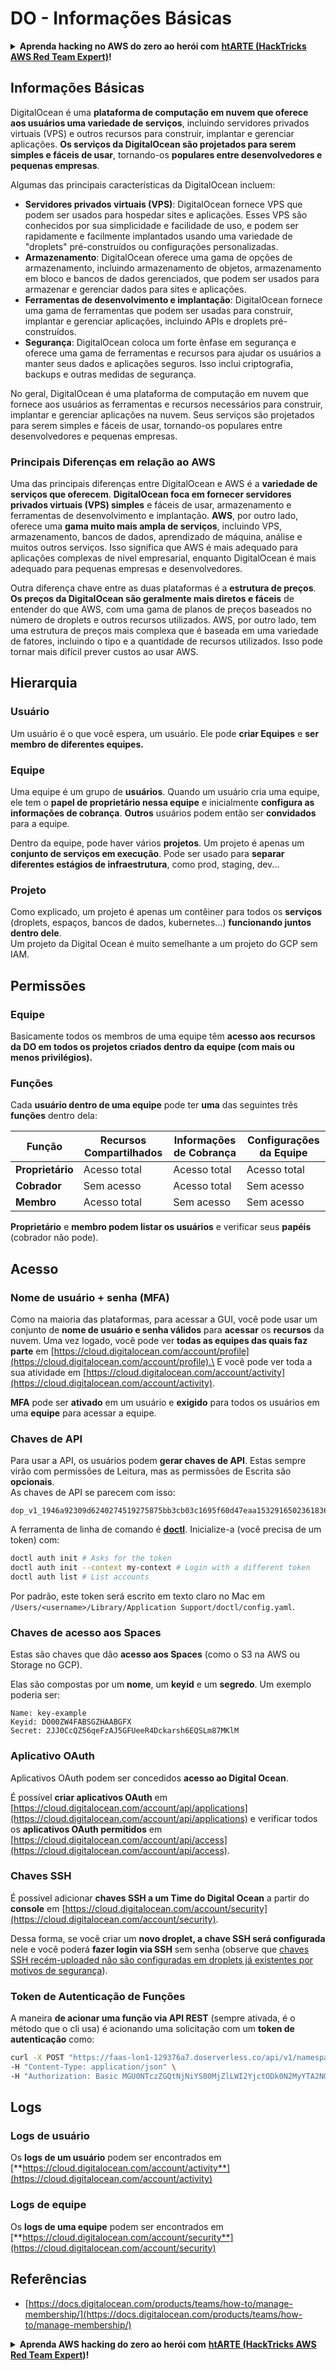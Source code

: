 # DO - Informações Básicas

<details>

<summary><strong>Aprenda hacking no AWS do zero ao herói com</strong> <a href="https://training.hacktricks.xyz/courses/arte"><strong>htARTE (HackTricks AWS Red Team Expert)</strong></a><strong>!</strong></summary>

Outras formas de apoiar o HackTricks:

* Se você quer ver sua **empresa anunciada no HackTricks** ou **baixar o HackTricks em PDF**, confira os [**PLANOS DE ASSINATURA**](https://github.com/sponsors/carlospolop)!
* Adquira o [**material oficial PEASS & HackTricks**](https://peass.creator-spring.com)
* Descubra [**A Família PEASS**](https://opensea.io/collection/the-peass-family), nossa coleção de [**NFTs**](https://opensea.io/collection/the-peass-family) exclusivos
* **Junte-se ao grupo** 💬 [**Discord**](https://discord.gg/hRep4RUj7f) ou ao grupo [**telegram**](https://t.me/peass) ou **siga-me** no **Twitter** 🐦 [**@carlospolopm**](https://twitter.com/carlospolopm)**.**
* **Compartilhe suas técnicas de hacking enviando PRs para os repositórios github** [**HackTricks**](https://github.com/carlospolop/hacktricks) e [**HackTricks Cloud**](https://github.com/carlospolop/hacktricks-cloud).

</details>

## Informações Básicas

DigitalOcean é uma **plataforma de computação em nuvem que oferece aos usuários uma variedade de serviços**, incluindo servidores privados virtuais (VPS) e outros recursos para construir, implantar e gerenciar aplicações. **Os serviços da DigitalOcean são projetados para serem simples e fáceis de usar**, tornando-os **populares entre desenvolvedores e pequenas empresas**.

Algumas das principais características da DigitalOcean incluem:

* **Servidores privados virtuais (VPS)**: DigitalOcean fornece VPS que podem ser usados para hospedar sites e aplicações. Esses VPS são conhecidos por sua simplicidade e facilidade de uso, e podem ser rapidamente e facilmente implantados usando uma variedade de "droplets" pré-construídos ou configurações personalizadas.
* **Armazenamento**: DigitalOcean oferece uma gama de opções de armazenamento, incluindo armazenamento de objetos, armazenamento em bloco e bancos de dados gerenciados, que podem ser usados para armazenar e gerenciar dados para sites e aplicações.
* **Ferramentas de desenvolvimento e implantação**: DigitalOcean fornece uma gama de ferramentas que podem ser usadas para construir, implantar e gerenciar aplicações, incluindo APIs e droplets pré-construídos.
* **Segurança**: DigitalOcean coloca um forte ênfase em segurança e oferece uma gama de ferramentas e recursos para ajudar os usuários a manter seus dados e aplicações seguros. Isso inclui criptografia, backups e outras medidas de segurança.

No geral, DigitalOcean é uma plataforma de computação em nuvem que fornece aos usuários as ferramentas e recursos necessários para construir, implantar e gerenciar aplicações na nuvem. Seus serviços são projetados para serem simples e fáceis de usar, tornando-os populares entre desenvolvedores e pequenas empresas.

### Principais Diferenças em relação ao AWS

Uma das principais diferenças entre DigitalOcean e AWS é a **variedade de serviços que oferecem**. **DigitalOcean foca em fornecer servidores privados virtuais (VPS) simples** e fáceis de usar, armazenamento e ferramentas de desenvolvimento e implantação. **AWS**, por outro lado, oferece uma **gama muito mais ampla de serviços**, incluindo VPS, armazenamento, bancos de dados, aprendizado de máquina, análise e muitos outros serviços. Isso significa que AWS é mais adequado para aplicações complexas de nível empresarial, enquanto DigitalOcean é mais adequado para pequenas empresas e desenvolvedores.

Outra diferença chave entre as duas plataformas é a **estrutura de preços**. **Os preços da DigitalOcean são geralmente mais diretos e fáceis** de entender do que AWS, com uma gama de planos de preços baseados no número de droplets e outros recursos utilizados. AWS, por outro lado, tem uma estrutura de preços mais complexa que é baseada em uma variedade de fatores, incluindo o tipo e a quantidade de recursos utilizados. Isso pode tornar mais difícil prever custos ao usar AWS.

## Hierarquia

### Usuário

Um usuário é o que você espera, um usuário. Ele pode **criar Equipes** e **ser membro de diferentes equipes.**

### **Equipe**

Uma equipe é um grupo de **usuários**. Quando um usuário cria uma equipe, ele tem o **papel de proprietário nessa equipe** e inicialmente **configura as informações de cobrança**. **Outros** usuários podem então ser **convidados** para a equipe.

Dentro da equipe, pode haver vários **projetos**. Um projeto é apenas um **conjunto de serviços em execução**. Pode ser usado para **separar diferentes estágios de infraestrutura**, como prod, staging, dev...

### Projeto

Como explicado, um projeto é apenas um contêiner para todos os **serviços** (droplets, espaços, bancos de dados, kubernetes...) **funcionando juntos dentro dele**.\
Um projeto da Digital Ocean é muito semelhante a um projeto do GCP sem IAM.

## Permissões

### Equipe

Basicamente todos os membros de uma equipe têm **acesso aos recursos da DO em todos os projetos criados dentro da equipe (com mais ou menos privilégios).**

### Funções

Cada **usuário dentro de uma equipe** pode ter **uma** das seguintes três **funções** dentro dela:

| Função       | Recursos Compartilhados | Informações de Cobrança | Configurações da Equipe |
| ---------- | ---------------- | ------------------- | ------------- |
| **Proprietário**  | Acesso total      | Acesso total         | Acesso total   |
| **Cobrador** | Sem acesso        | Acesso total         | Sem acesso     |
| **Membro** | Acesso total      | Sem acesso           | Sem acesso     |

**Proprietário** e **membro podem listar os usuários** e verificar seus **papéis** (cobrador não pode).

## Acesso

### Nome de usuário + senha (MFA)

Como na maioria das plataformas, para acessar a GUI, você pode usar um conjunto de **nome de usuário e senha válidos** para **acessar** os **recursos** da nuvem. Uma vez logado, você pode ver **todas as equipes das quais faz parte** em [https://cloud.digitalocean.com/account/profile](https://cloud.digitalocean.com/account/profile).\
E você pode ver toda a sua atividade em [https://cloud.digitalocean.com/account/activity](https://cloud.digitalocean.com/account/activity).

**MFA** pode ser **ativado** em um usuário e **exigido** para todos os usuários em uma **equipe** para acessar a equipe.

### Chaves de API

Para usar a API, os usuários podem **gerar chaves de API**. Estas sempre virão com permissões de Leitura, mas as permissões de Escrita são **opcionais**.\
As chaves de API se parecem com isso:
```
dop_v1_1946a92309d6240274519275875bb3cb03c1695f60d47eaa1532916502361836
```
A ferramenta de linha de comando é [**doctl**](https://github.com/digitalocean/doctl#installing-doctl). Inicialize-a (você precisa de um token) com:
```bash
doctl auth init # Asks for the token
doctl auth init --context my-context # Login with a different token
doctl auth list # List accounts
```
Por padrão, este token será escrito em texto claro no Mac em `/Users/<username>/Library/Application Support/doctl/config.yaml`.

### Chaves de acesso aos Spaces

Estas são chaves que dão **acesso aos Spaces** (como o S3 na AWS ou Storage no GCP).

Elas são compostas por um **nome**, um **keyid** e um **segredo**. Um exemplo poderia ser:
```
Name: key-example
Keyid: DO00ZW4FABSGZHAABGFX
Secret: 2JJ0CcQZ56qeFzAJ5GFUeeR4Dckarsh6EQSLm87MKlM
```
### Aplicativo OAuth

Aplicativos OAuth podem ser concedidos **acesso ao Digital Ocean**.

É possível **criar aplicativos OAuth** em [https://cloud.digitalocean.com/account/api/applications](https://cloud.digitalocean.com/account/api/applications) e verificar todos os **aplicativos OAuth permitidos** em [https://cloud.digitalocean.com/account/api/access](https://cloud.digitalocean.com/account/api/access).

### Chaves SSH

É possível adicionar **chaves SSH a um Time do Digital Ocean** a partir do **console** em [https://cloud.digitalocean.com/account/security](https://cloud.digitalocean.com/account/security).

Dessa forma, se você criar um **novo droplet, a chave SSH será configurada** nele e você poderá **fazer login via SSH** sem senha (observe que [chaves SSH recém-uploaded não são configuradas em droplets já existentes por motivos de segurança](https://docs.digitalocean.com/products/droplets/how-to/add-ssh-keys/to-existing-droplet/)).

### Token de Autenticação de Funções

A maneira **de acionar uma função via API REST** (sempre ativada, é o método que o cli usa) é acionando uma solicitação com um **token de autenticação** como:
```bash
curl -X POST "https://faas-lon1-129376a7.doserverless.co/api/v1/namespaces/fn-c100c012-65bf-4040-1230-2183764b7c23/actions/functionname?blocking=true&result=true" \
-H "Content-Type: application/json" \
-H "Authorization: Basic MGU0NTczZGQtNjNiYS00MjZlLWI2YjctODk0N2MyYTA2NGQ4OkhwVEllQ2t4djNZN2x6YjJiRmFGc1FERXBySVlWa1lEbUxtRE1aRTludXA1UUNlU2VpV0ZGNjNqWnVhYVdrTFg="
```
## Logs

### Logs de usuário

Os **logs de um usuário** podem ser encontrados em [**https://cloud.digitalocean.com/account/activity**](https://cloud.digitalocean.com/account/activity)

### Logs de equipe

Os **logs de uma equipe** podem ser encontrados em [**https://cloud.digitalocean.com/account/security**](https://cloud.digitalocean.com/account/security)

## Referências

* [https://docs.digitalocean.com/products/teams/how-to/manage-membership/](https://docs.digitalocean.com/products/teams/how-to/manage-membership/)

<details>

<summary><strong>Aprenda AWS hacking do zero ao herói com</strong> <a href="https://training.hacktricks.xyz/courses/arte"><strong>htARTE (HackTricks AWS Red Team Expert)</strong></a><strong>!</strong></summary>

Outras formas de apoiar o HackTricks:

* Se você quer ver sua **empresa anunciada no HackTricks** ou **baixar o HackTricks em PDF**, confira os [**PLANOS DE ASSINATURA**](https://github.com/sponsors/carlospolop)!
* Adquira o [**material oficial PEASS & HackTricks**](https://peass.creator-spring.com)
* Descubra [**A Família PEASS**](https://opensea.io/collection/the-peass-family), nossa coleção de [**NFTs**](https://opensea.io/collection/the-peass-family) exclusivos
* **Junte-se ao grupo** 💬 [**Discord**](https://discord.gg/hRep4RUj7f) ou ao grupo [**telegram**](https://t.me/peass) ou **siga-me** no **Twitter** 🐦 [**@carlospolopm**](https://twitter.com/carlospolopm)**.**
* **Compartilhe suas técnicas de hacking enviando PRs para os repositórios github do** [**HackTricks**](https://github.com/carlospolop/hacktricks) e [**HackTricks Cloud**](https://github.com/carlospolop/hacktricks-cloud).

</details>

